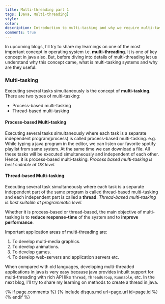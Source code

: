 ```yaml
---
title: Multi-threading part 1
tags: [Java, Multi-threading]
style: 
color: 
description: Introduction to multi-tasking and why we require multi-tasking.
comments: true
---
```


In upcoming blogs, I'll try to share my learnings on one of the most important concept in operating system i.e. **multi-threading**. It is one of key concept in java also. But, before diving into details of multi-threading let us understand why this concept came, what is multi-tasking systems and why are they useful.

### Multi-tasking
Executing several tasks simultaneously is the concept of **multi-tasking**. There are two types of multi-tasking:
- Process-based multi-tasking
- Thread-based multi-tasking

#### Process-based Multi-tasking
Executing several tasks simultaneously where each task is a separate independent program(process) is called process-based multi-tasking.
e.g. While typing a java program in the editor, we can listen our favorite spotify playlist from same system. At the same time we can download a file. All these tasks will be executed simultaneously and independent of each other. Hence, it is process-based multi-tasking. *Process based multi-tasking is best suitable at OS level.*

#### Thread-based Multi-tasking
Executing several task simultaneously where each task is a separate independent part of the same program is called thread-based multi-tasking and each independent part is called a **thread**. *Thread-based multi-tasking is best suitable at programmatic level.*

Whether it is process-based or thread-based, the main objective of multi-tasking is to **reduce response-time** of the system and to **improve performance**.

Important application areas of multi-threading are:
1. To develop multi-media graphics.
2. To develop animations.
3. To develop games.
4. To develop web-servers and application servers etc.

When compared with old languages, developing multi-threaded applications in java is very easy because java provides inbuilt support for multi-threading with rich API like `Thread`, `ThreadGroup`, `Runnable`, etc. In the next blog, I'll try to share my learning on methods to create a thread in java.

{% if page.comments %} {% include disqus.md url=page.url id=page.id %} {% endif %}